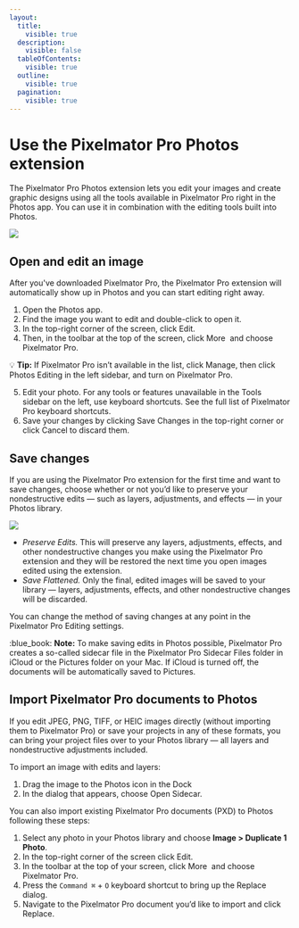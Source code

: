 ```yaml
---
layout:
  title:
    visible: true
  description:
    visible: false
  tableOfContents:
    visible: true
  outline:
    visible: true
  pagination:
    visible: true
---
```


# Use the Pixelmator Pro Photos extension

The Pixelmator Pro Photos extension lets you edit your images and create graphic designs using all the tools available in Pixelmator Pro right in the Photos app. You can use it in combination with the editing tools built into Photos.

![](https://help.pixelmator.com/pixelmator-pro/3.5/assets/English/1652094176000.jpeg)

## Open and edit an image

After you've downloaded Pixelmator Pro, the Pixelmator Pro extension will automatically show up in Photos and you can start editing right away.

1. Open the Photos app.
2. Find the image you want to edit and double-click to open it.
3. In the top-right corner of the screen, click Edit.
4. Then, in the toolbar at the top of the screen, click More <img src="https://help.pixelmator.com/pixelmator-pro/3.5/assets/English/1603810631000.png" alt="" data-size="line"> and choose Pixelmator Pro.

:bulb: **Tip:** If Pixelmator Pro isn’t available in the list, click Manage, then click Photos Editing in the left sidebar, and turn on Pixelmator Pro.

5. Edit your photo. For any tools or features unavailable in the Tools sidebar on the left, use keyboard shortcuts. See the full list of Pixelmator Pro keyboard shortcuts.
6. Save your changes by clicking Save Changes in the top-right corner or click Cancel to discard them.

## Save changes

If you are using the Pixelmator Pro extension for the first time and want to save changes, choose whether or not you’d like to preserve your nondestructive edits — such as layers, adjustments, and effects — in your Photos library.

![](https://help.pixelmator.com/pixelmator-pro/3.5/assets/English/1651849183000.jpeg)

* _Preserve Edits._ This will preserve any layers, adjustments, effects, and other nondestructive changes you make using the Pixelmator Pro extension and they will be restored the next time you open images edited using the extension.
* _Save Flattened._ Only the final, edited images will be saved to your library — layers, adjustments, effects, and other nondestructive changes will be discarded.

You can change the method of saving changes at any point in the Pixelmator Pro Editing settings.

:blue\_book: **Note:** To make saving edits in Photos possible, Pixelmator Pro creates a so-called sidecar file in the Pixelmator Pro Sidecar Files folder in iCloud or the Pictures folder on your Mac. If iCloud is turned off, the documents will be automatically saved to Pictures.

## Import Pixelmator Pro documents to Photos

If you edit JPEG, PNG, TIFF, or HEIC images directly (without importing them to Pixelmator Pro) or save your projects in any of these formats, you can bring your project files over to your Photos library — all layers and nondestructive adjustments included.

To import an image with edits and layers:

1. Drag the image to the Photos icon in the Dock
2. In the dialog that appears, choose Open Sidecar.

You can also import existing Pixelmator Pro documents (PXD) to Photos following these steps:

1. Select any photo in your Photos library and choose **Image > Duplicate 1 Photo**.
2. In the top-right corner of the screen click Edit.
3. In the toolbar at the top of your screen, click More <img src="https://help.pixelmator.com/pixelmator-pro/3.5/assets/English/1603810631000.png" alt="" data-size="line"> and choose Pixelmator Pro.
4. Press the `Command ⌘` + `O` keyboard shortcut to bring up the Replace dialog.
5. Navigate to the Pixelmator Pro document you’d like to import and click Replace.
